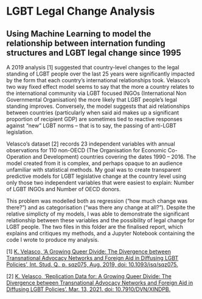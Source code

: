 # LGBT Legal Change Analysis
## Using Machine Learning to model the relationship between internation funding structures and LGBT legal change since 1995

A 2019 analysis [1] suggested that country-level changes to the legal standing of LGBT people over the last 25 years were significantly impacted by the form that each country’s international relationships took.  Velasco’s two way fixed effect model seems to say that the more a country relates to the international community via LGBT focused INGOs (International Non Governmental  Organisation) the more likely that LGBT people’s legal standing improves. Conversely, the model suggests that aid relationships between countries (particularly when said aid makes up a significant proportion of recipient GDP) are sometimes tied to reactive responses against “new” LGBT norms – that is to say, the passing of anti-LGBT legislation. 

Velasco’s dataset [2] records 23 independent variables with annual observations for  110 non-OECD (The Organisation for Economic Co-Operation and Development)  countries covering the dates 1990 – 2016. The model created from it is complex, and perhaps opaque to an audience unfamiliar with statistical methods. My goal was to create transparent predictive models for LGBT legislative change at the country level using only those two independent variables that were easiest to explain: Number of LGBT INGOs and Number of OECD donors.

This problem was modelled both as regression (“how much change was there?”) and as categorisation (“was there any change at all?”). Despite the relative simplicty of my models, I was able to demonstrate the significant relationship between these variables and the possibility of legal change for LGBT people. The two files in this folder are the finalised report, which explains and critiques my methods, and a Jupyter Notebook containing the code I wrote to produce my analysis. 

[1]	[K. Velasco, ‘A Growing Queer Divide: The Divergence between Transnational Advocacy Networks and Foreign Aid in Diffusing LGBT Policies’, Int. Stud. Q., p. sqz075, Aug. 2019, doi: 10.1093/isq/sqz075.](https://academic.oup.com/isq/article-abstract/64/1/120/5556052?redirectedFrom=fulltext)

[2]	[K. Velasco, ‘Replication Data for: A Growing Queer Divide: The Divergence between Transnational Advocacy Networks and Foreign Aid in Diffusing LGBT Policies’. Mar. 13, 2021. doi: 10.7910/DVN/XINDPB.](https://dataverse.harvard.edu/dataset.xhtml?persistentId=doi:10.7910/DVN/XINDPB)


